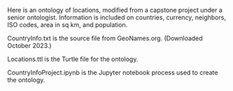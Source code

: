 Here is an ontology of locations, modified from a capstone project under a senior ontologist. Information is included on countries, currency, neighbors, ISO codes, area in sq km, and population.

CountryInfo.txt is the source file from GeoNames.org. (Downloaded October 2023.)

Locations.ttl is the Turtle file for the ontology.

CountryInfoProject.ipynb is the Jupyter notebook process used to create the ontology.